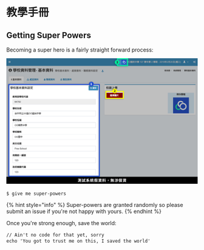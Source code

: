 # 教學手冊

## Getting Super Powers

Becoming a super hero is a fairly straight forward process:

![](.gitbook/assets/assets_-lwynuwyttit0vocr5i4_-lamimwvmflf3gvi96hq_-lz7ezohwl0ztttwibv9_school.png)

```
$ give me super-powers
```

{% hint style="info" %}
 Super-powers are granted randomly so please submit an issue if you're not happy with yours.
{% endhint %}

Once you're strong enough, save the world:

```
// Ain't no code for that yet, sorry
echo 'You got to trust me on this, I saved the world'
```



